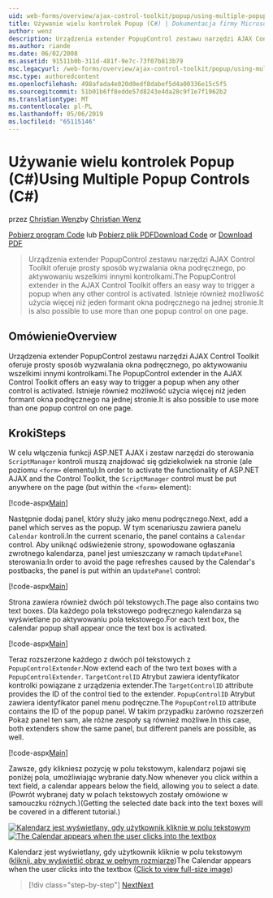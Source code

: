 ```yaml
---
uid: web-forms/overview/ajax-control-toolkit/popup/using-multiple-popup-controls-cs
title: Używanie wielu kontrolek Popup (C#) | Dokumentacja firmy Microsoft
author: wenz
description: Urządzenia extender PopupControl zestawu narzędzi AJAX Control Toolkit oferuje prosty sposób wyzwalania okna podręcznego, po aktywowaniu wszelkimi innymi kontrolkami. Istnieje również możliwość użycia m...
ms.author: riande
ms.date: 06/02/2008
ms.assetid: 91511b0b-311d-481f-9e7c-73f07b813b79
msc.legacyurl: /web-forms/overview/ajax-control-toolkit/popup/using-multiple-popup-controls-cs
msc.type: authoredcontent
ms.openlocfilehash: 498afada4e020d0edf8dabef5d4a00336e15c5f5
ms.sourcegitcommit: 51b01b6ff8edde57d8243e4da28c9f1e7f1962b2
ms.translationtype: MT
ms.contentlocale: pl-PL
ms.lasthandoff: 05/06/2019
ms.locfileid: "65115146"
---
```

# <a name="using-multiple-popup-controls-c"></a><span data-ttu-id="e8916-104">Używanie wielu kontrolek Popup (C#)</span><span class="sxs-lookup"><span data-stu-id="e8916-104">Using Multiple Popup Controls (C#)</span></span>

<span data-ttu-id="e8916-105">przez [Christian Wenz](https://github.com/wenz)</span><span class="sxs-lookup"><span data-stu-id="e8916-105">by [Christian Wenz](https://github.com/wenz)</span></span>

<span data-ttu-id="e8916-106">[Pobierz program Code](http://download.microsoft.com/download/9/3/f/93f8daea-bebd-4821-833b-95205389c7d0/PopupControl1.cs.zip) lub [Pobierz plik PDF](http://download.microsoft.com/download/2/d/c/2dc10e34-6983-41d4-9c08-f78f5387d32b/popupcontrol1CS.pdf)</span><span class="sxs-lookup"><span data-stu-id="e8916-106">[Download Code](http://download.microsoft.com/download/9/3/f/93f8daea-bebd-4821-833b-95205389c7d0/PopupControl1.cs.zip) or [Download PDF](http://download.microsoft.com/download/2/d/c/2dc10e34-6983-41d4-9c08-f78f5387d32b/popupcontrol1CS.pdf)</span></span>

> <span data-ttu-id="e8916-107">Urządzenia extender PopupControl zestawu narzędzi AJAX Control Toolkit oferuje prosty sposób wyzwalania okna podręcznego, po aktywowaniu wszelkimi innymi kontrolkami.</span><span class="sxs-lookup"><span data-stu-id="e8916-107">The PopupControl extender in the AJAX Control Toolkit offers an easy way to trigger a popup when any other control is activated.</span></span> <span data-ttu-id="e8916-108">Istnieje również możliwość użycia więcej niż jeden formant okna podręcznego na jednej stronie.</span><span class="sxs-lookup"><span data-stu-id="e8916-108">It is also possible to use more than one popup control on one page.</span></span>

## <a name="overview"></a><span data-ttu-id="e8916-109">Omówienie</span><span class="sxs-lookup"><span data-stu-id="e8916-109">Overview</span></span>

<span data-ttu-id="e8916-110">Urządzenia extender PopupControl zestawu narzędzi AJAX Control Toolkit oferuje prosty sposób wyzwalania okna podręcznego, po aktywowaniu wszelkimi innymi kontrolkami.</span><span class="sxs-lookup"><span data-stu-id="e8916-110">The PopupControl extender in the AJAX Control Toolkit offers an easy way to trigger a popup when any other control is activated.</span></span> <span data-ttu-id="e8916-111">Istnieje również możliwość użycia więcej niż jeden formant okna podręcznego na jednej stronie.</span><span class="sxs-lookup"><span data-stu-id="e8916-111">It is also possible to use more than one popup control on one page.</span></span>

## <a name="steps"></a><span data-ttu-id="e8916-112">Kroki</span><span class="sxs-lookup"><span data-stu-id="e8916-112">Steps</span></span>

<span data-ttu-id="e8916-113">W celu włączenia funkcji ASP.NET AJAX i zestaw narzędzi do sterowania `ScriptManager` kontroli muszą znajdować się gdziekolwiek na stronie (ale poziomu `<form>` elementu):</span><span class="sxs-lookup"><span data-stu-id="e8916-113">In order to activate the functionality of ASP.NET AJAX and the Control Toolkit, the `ScriptManager` control must be put anywhere on the page (but within the `<form>` element):</span></span>

[!code-aspx[Main](using-multiple-popup-controls-cs/samples/sample1.aspx)]

<span data-ttu-id="e8916-114">Następnie dodaj panel, który służy jako menu podręcznego.</span><span class="sxs-lookup"><span data-stu-id="e8916-114">Next, add a panel which serves as the popup.</span></span> <span data-ttu-id="e8916-115">W tym scenariuszu zawiera panelu `Calendar` kontroli.</span><span class="sxs-lookup"><span data-stu-id="e8916-115">In the current scenario, the panel contains a `Calendar` control.</span></span> <span data-ttu-id="e8916-116">Aby uniknąć odświeżenie strony, spowodowane ogłaszania zwrotnego kalendarza, panel jest umieszczany w ramach `UpdatePanel` sterowania:</span><span class="sxs-lookup"><span data-stu-id="e8916-116">In order to avoid the page refreshes caused by the Calendar's postbacks, the panel is put within an `UpdatePanel` control:</span></span>

[!code-aspx[Main](using-multiple-popup-controls-cs/samples/sample2.aspx)]

<span data-ttu-id="e8916-117">Strona zawiera również dwóch pól tekstowych.</span><span class="sxs-lookup"><span data-stu-id="e8916-117">The page also contains two text boxes.</span></span> <span data-ttu-id="e8916-118">Dla każdego pola tekstowego podręcznego kalendarza są wyświetlane po aktywowaniu pola tekstowego.</span><span class="sxs-lookup"><span data-stu-id="e8916-118">For each text box, the calendar popup shall appear once the text box is activated.</span></span>

[!code-aspx[Main](using-multiple-popup-controls-cs/samples/sample3.aspx)]

<span data-ttu-id="e8916-119">Teraz rozszerzone każdego z dwóch pól tekstowych z `PopupControlExtender`.</span><span class="sxs-lookup"><span data-stu-id="e8916-119">Now extend each of the two text boxes with a `PopupControlExtender`.</span></span> <span data-ttu-id="e8916-120">`TargetControlID` Atrybut zawiera identyfikator kontrolki powiązane z urządzenia extender.</span><span class="sxs-lookup"><span data-stu-id="e8916-120">The `TargetControlID` attribute provides the ID of the control tied to the extender.</span></span> <span data-ttu-id="e8916-121">`PopupControlID` Atrybut zawiera identyfikator panel menu podręczne.</span><span class="sxs-lookup"><span data-stu-id="e8916-121">The `PopupControlID` attribute contains the ID of the popup panel.</span></span> <span data-ttu-id="e8916-122">W takim przypadku zarówno rozszerzeń Pokaż panel ten sam, ale różne zespoły są również możliwe.</span><span class="sxs-lookup"><span data-stu-id="e8916-122">In this case, both extenders show the same panel, but different panels are possible, as well.</span></span>

[!code-aspx[Main](using-multiple-popup-controls-cs/samples/sample4.aspx)]

<span data-ttu-id="e8916-123">Zawsze, gdy klikniesz pozycję w polu tekstowym, kalendarz pojawi się poniżej pola, umożliwiając wybranie daty.</span><span class="sxs-lookup"><span data-stu-id="e8916-123">Now whenever you click within a text field, a calendar appears below the field, allowing you to select a date.</span></span> <span data-ttu-id="e8916-124">(Powrót wybranej daty w polach tekstowych zostały omówione w samouczku różnych.)</span><span class="sxs-lookup"><span data-stu-id="e8916-124">(Getting the selected date back into the text boxes will be covered in a different tutorial.)</span></span>

<span data-ttu-id="e8916-125">[![Kalendarz jest wyświetlany, gdy użytkownik kliknie w polu tekstowym](using-multiple-popup-controls-cs/_static/image2.png)](using-multiple-popup-controls-cs/_static/image1.png)</span><span class="sxs-lookup"><span data-stu-id="e8916-125">[![The Calendar appears when the user clicks into the textbox](using-multiple-popup-controls-cs/_static/image2.png)](using-multiple-popup-controls-cs/_static/image1.png)</span></span>

<span data-ttu-id="e8916-126">Kalendarz jest wyświetlany, gdy użytkownik kliknie w polu tekstowym ([kliknij, aby wyświetlić obraz w pełnym rozmiarze](using-multiple-popup-controls-cs/_static/image3.png))</span><span class="sxs-lookup"><span data-stu-id="e8916-126">The Calendar appears when the user clicks into the textbox ([Click to view full-size image](using-multiple-popup-controls-cs/_static/image3.png))</span></span>

> [!div class="step-by-step"]
> [<span data-ttu-id="e8916-127">Next</span><span class="sxs-lookup"><span data-stu-id="e8916-127">Next</span></span>](handling-postbacks-from-a-popup-control-with-an-updatepanel-cs.md)
